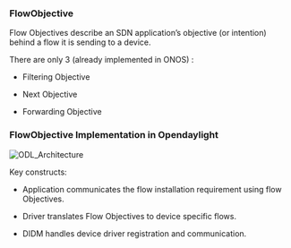 ### FlowObjective

Flow Objectives describe an SDN application’s objective (or intention) behind a flow it is sending to a device.

There are only 3 (already implemented in ONOS) :

* Filtering Objective

* Next Objective

* Forwarding Objective


### FlowObjective Implementation in Opendaylight

![ODL_Architecture](https://www.dropbox.com/s/eu4p4scxts941gy/ODL_Arch.png?dl=1)

Key constructs:

* Application communicates the flow installation requirement using flow Objectives.

* Driver translates Flow Objectives to device specific flows.

* DIDM handles device driver registration and communication.

